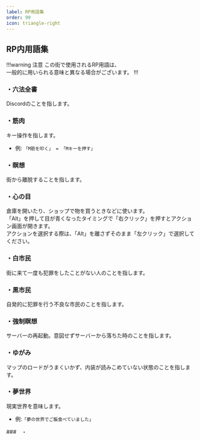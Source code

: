 ```yaml
---
label: RP用語集
order: 99
icon: triangle-right
---
```


## RP内用語集

!!!warning 注意
この街で使用されるRP用語は、  
一般的に用いられる意味と異なる場合がございます。
!!!

### ・六法全書
Discordのことを指します。  

### ・筋肉
キー操作を指します。
- 例: ```「M筋を叩く」 = 「Mキーを押す」```  

### ・瞑想
街から離脱することを指します。  

### ・心の目
倉庫を開いたり、ショップで物を買うときなどに使います。  
「Alt」を押して目が青くなったタイミングで「右クリック」を押すとアクション画面が開きます。  
アクションを選択する際は、「Alt」を離さずそのまま「左クリック」で選択してください。  

### ・白市民
街に来て一度も犯罪をしたことがない人のことを指します。

### ・黒市民
自発的に犯罪を行う不良な市民のことを指します。

### ・強制瞑想
サーバーの再起動。意図せずサーバーから落ちた時のことを指します。

### ・ゆがみ
マップのロードがうまくいかず、内装が読みこめていない状態のことを指します。

### ・夢世界
現実世界を意味します。
- 例:```「夢の世界でご飯食べていました」```

###　・
